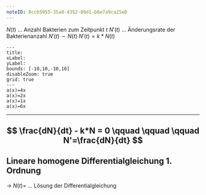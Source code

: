 ```yaml
---
noteID: 8ccb5955-35a0-4352-86d1-b6e7a9ca15e0
---
```

$N (t)$ … Anzahl Bakterien zum Zeitpunkt $t$
$N' (t)$ … Änderungsrate der Bakterienanzahl
$N' (t) \sim N (t)$ 
$N' (t) = k*N (t)$
```functionplot
---
title: 
xLabel: 
yLabel: 
bounds: [-10,10,-10,10]
disableZoom: true
grid: true
---
a(x)=4x
a(x)=2x
a(x)=1x
a(x)=6x
```
---
$$
\frac{dN}{dt} - k*N = 0 \qquad \qquad \qquad N'=\frac{dN}{dt}
$$
---
## Lineare homogene Differentialgleichung 1. Ordnung
-> $N (t) = \; ...$ Lösung der Differentialgleichung
